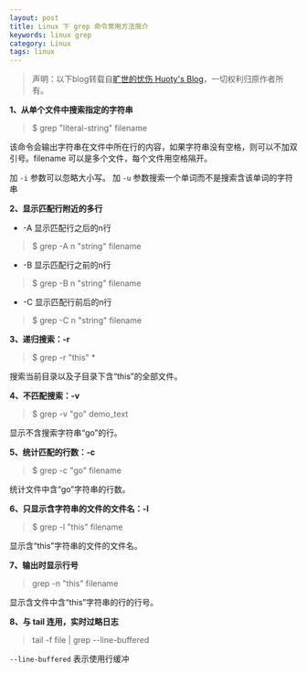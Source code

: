 ```yaml
---
layout: post
title: Linux 下 grep 命令常用方法简介
keywords: linux grep
category: Linux
tags: linux
---
```


> 声明：以下blog转载自[旷世的忧伤 Huoty's Blog](http://kuanghy.github.io/)，一切权利归原作者所有。

**1、从单个文件中搜索指定的字符串**

> $ grep "literal-string" filename

该命令会输出字符串在文件中所在行的内容，如果字符串没有空格，则可以不加双引号。filename 可以是多个文件，每个文件用空格隔开。

加 `-i` 参数可以忽略大小写。
加 `-u` 参数搜索一个单词而不是搜索含该单词的字符串

**2、显示匹配行附近的多行**

* -A 显示匹配行之后的n行

> $ grep -A n "string" filename

* -B 显示匹配行之前的n行

> $ grep -B n "string" filename

* -C 显示匹配行前后的n行

> $ grep -C n "string" filename

**3、递归搜索：-r**

> $ grep -r "this" *

搜索当前目录以及子目录下含“this”的全部文件。

**4、不匹配搜索：-v**

> $ grep -v "go" demo_text

显示不含搜索字符串“go”的行。

**5、统计匹配的行数：-c**

> $ grep -c "go" filename

统计文件中含“go”字符串的行数。

**6、只显示含字符串的文件的文件名：-l**

>  $ grep -l "this" filename

显示含“this”字符串的文件的文件名。

**7、输出时显示行号**

> grep -n "this" filename

显示含文件中含“this”字符串的行的行号。

**8、与 tail 连用，实时过略日志**

> tail -f file | grep --line-buffered <pattern>

`--line-buffered` 表示使用行缓冲
